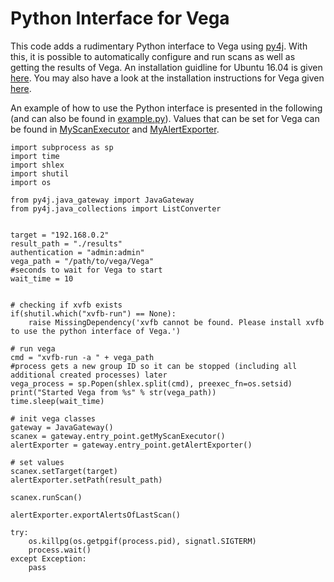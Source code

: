 # Python Interface for Vega

This code adds a rudimentary Python interface to Vega using [py4j](https://github.com/bartdag/py4j). With this, it is possible to automatically configure and run scans as well as getting the results of Vega.
An installation guidline for Ubuntu 16.04 is given [here](installation.md). You may also have a look at the installation instructions for Vega given [here](https://github.com/subgraph/Vega/wiki/Building-Vega).

An example of how to use the Python interface is presented in the following (and can also be found in [example.py](example.py)).
Values that can be set for Vega can be found in [MyScanExecutor](platform/com.subgraph.vega.ui.scanner/src/com/subgraph/vega/ui/scanner/MyScanExecutor.java) and [MyAlertExporter](platform/com.subgraph.vega.export/src/com/subgraph/vega/export/AlertExporter.java).


```
import subprocess as sp
import time
import shlex
import shutil
import os

from py4j.java_gateway import JavaGateway
from py4j.java_collections import ListConverter


target = "192.168.0.2"
result_path = "./results"
authentication = "admin:admin"
vega_path = "/path/to/vega/Vega"
#seconds to wait for Vega to start
wait_time = 10


# checking if xvfb exists
if(shutil.which("xvfb-run") == None):
	raise MissingDependency('xvfb cannot be found. Please install xvfb to use the python interface of Vega.')

# run vega
cmd = "xvfb-run -a " + vega_path
#process gets a new group ID so it can be stopped (including all additional created processes) later
vega_process = sp.Popen(shlex.split(cmd), preexec_fn=os.setsid)
print("Started Vega from %s" % str(vega_path))
time.sleep(wait_time)

# init vega classes
gateway = JavaGateway()
scanex = gateway.entry_point.getMyScanExecutor()
alertExporter = gateway.entry_point.getAlertExporter()

# set values
scanex.setTarget(target)
alertExporter.setPath(result_path)

scanex.runScan()

alertExporter.exportAlertsOfLastScan()

try:
	os.killpg(os.getpgif(process.pid), signatl.SIGTERM)
	process.wait()
except Exception:
	pass
```

